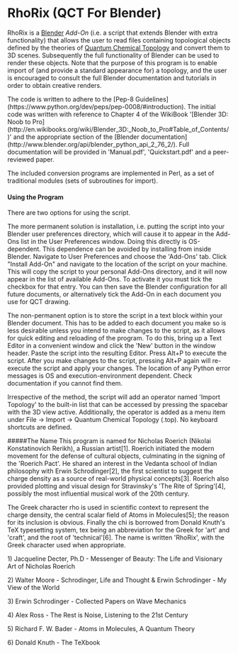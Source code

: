 # RhoRix (QCT For Blender)

RhoRix is a [Blender](http://www.blender.org) *Add-On* (i.e. a script that extends Blender with extra functionality) that allows the user to read files containing topological objects defined by the theories of [Quantum Chemical Topology](http://www.chemistry.mcmaster.ca/bader/) and convert them to 3D scenes. Subsequently the full functionality of Blender can be used to render these objects. Note that the purpose of this program is to enable import of (and provide a standard appearance for) a topology, and the user is encouraged to consult the full Blender documentation and tutorials in order to obtain creative renders.
<p>
The code is written to adhere to the [Pep-8 Guidelines](https://www.python.org/dev/peps/pep-0008/#introduction).
The initial code was written with reference to Chapter 4 of the WikiBook '[Blender 3D: Noob to Pro](http://en.wikibooks.org/wiki/Blender_3D:_Noob_to_Pro#Table_of_Contents/)' and the appropriate section of the [Blender documentation](http://www.blender.org/api/blender_python_api_2_76_2/).
Full documentation will be provided in 'Manual.pdf', 'Quickstart.pdf' and a peer-reviewed paper.

The included conversion programs are implemented in Perl, as a set of traditional modules (sets of subroutines for import).

#### Using the Program

There are two options for using the script. 
<p>The more permanent solution is installation, i.e. putting the script into your Blender user preferences directory, which will cause it to appear in the Add-Ons list in the User Preferences window. Doing this directly is OS-dependent. This dependence can be avoided by installing from inside Blender. Navigate to User Preferences and choose the 'Add-Ons' tab. Click "Install Add-On" and navigate to the location of the script on your machine. This will copy the script to your personal Add-Ons directory, and it will now appear in the list of available Add-Ons. To activate it you must tick the checkbox for that entry. You can then save the Blender configuration for all future documents, or alternatively tick the Add-On in each document you use for QCT drawing.
<p>
The non-permanent option is to store the script in a text block within your Blender document. This has to be added to each document you make so is less desirable unless you intend to make changes to the script, as it allows for quick editing and reloading of the program. To do this, bring up a Text Editor in a convenient window and click the 'New' button in the window header. Paste the script into the resulting Editor. Press Alt+P to execute the script. After you make changes to the script, pressing Alt+P again will re-execute the script and apply your changes. The location of any Python error messages is OS and execution-environment dependent. Check documentation if you cannot find them.
<p>
Irrespective of the method, the script will add an operator named 'Import Topology' to the built-in list that can be accessed by pressing the spacebar with the 3D view active. Additionally, the operator is added as a menu item under File -> Import -> Quantum Chemical Topology (.top). No keyboard shortcuts are defined.
<p>
#####The Name
This program is named for Nicholas Roerich (Nikolai Konstatinovich Rerikh), a Russian artist[1].
Roerich initiated the modern movement for the defense of cultural objects, culminating in the signing of the 'Roerich Pact'.
He shared an interest in the Vedanta school of Indian philosophy with Erwin Schrodinger[2], the first scientist to suggest the charge density as a source of real-world physical concepts[3].
Roerich also provided plotting and visual design for Stravinsky's 'The Rite of Spring'[4], possibly the most influential musical work of the 20th century.
<p>
The Greek character rho is used in scientific context to represent the charge density, the central scalar field of Atoms in Molecules[5]; the reason for its inclusion is obvious.
Finally the chi is borrowed from Donald Knuth's TeX typesetting system, tex being an abbreviation for the Greek for 'art' and 'craft', and the root of 'technical'[6].
The name is written 'RhoRix', with the Greek character used when appropriate.
<p>1) Jacqueline Decter, Ph.D - Messenger of Beauty: The Life and Visionary Art of Nicholas Roerich
<p>2) Walter Moore - Schrodinger, Life and Thought & Erwin Schrodinger - My View of the World
<p>3) Erwin Schrodinger - Collected Papers on Wave Mechanics
<p>4) Alex Ross - The Rest is Noise, Listening to the 21st Century
<p>5) Richard F. W. Bader - Atoms in Molecules, A Quantum Theory
<p>6) Donald Knuth - The TeXbook
